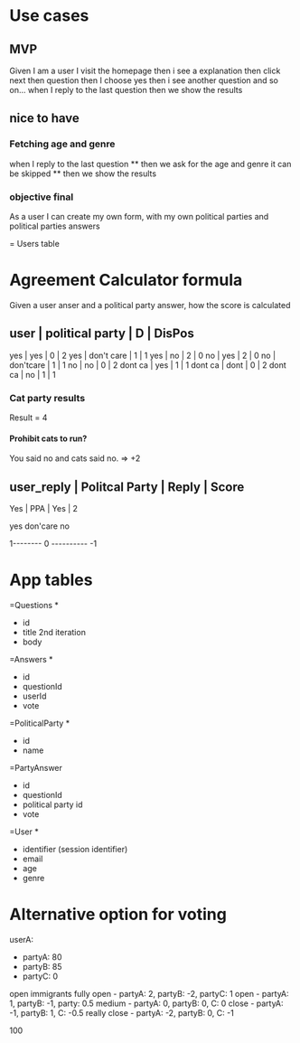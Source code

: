 # Use cases
## MVP
Given I am a user I visit the homepage
then i see a explanation
then click next
then question
then I choose yes
then i see another question and so on...
when I reply to the last question
then we show the results

## nice to have

### Fetching age and genre
when I reply to the last question
**
then we ask for the age and genre
it can be skipped
**
then we show the results


### objective final
As a user I can create my own form, with my own political parties and political
parties answers

= Users table 




# Agreement Calculator formula

Given a user anser and a political party answer, how the score is calculated

user	 	|	 political party  |  D  | DisPos
-------------------------------------------------
yes     |  yes              | 0   | 2
yes     |  don't care       | 1   | 1
yes     |  no               | 2   | 0
no      |  yes              | 2   | 0
no      |  don'tcare        | 1   | 1
no      |  no               | 0   | 2
dont ca |  yes              | 1   | 1
dont ca |  dont             | 0   | 2
dont ca |  no               | 1   | 1


### Cat party results
Result = 4 

#### Prohibit cats to run? 
You said no and cats said no. => +2  





user_reply |  Politcal Party | Reply | Score
----------------------------------------------
Yes        |   PPA           | Yes   | 2


yes     don'care    no


1-------- 0 ---------- -1


# App tables


=Questions * 
- id
- title
2nd iteration
- body

=Answers *
- id
- questionId
- userId
- vote

 
=PoliticalParty * 
- id
- name

=PartyAnswer 
- id
- questionId
- political party id 
- vote
 
=User * 
- identifier (session identifier)
- email
- age
- genre



# Alternative option for voting

userA:
- partyA: 80
- partyB: 85
- partyC: 0

open immigrants
fully open - partyA: 2, partyB: -2, partyC: 1
open - partyA: 1, partyB: -1, party: 0.5
medium - partyA: 0, partyB: 0, C: 0
close - partyA: -1, partyB: 1, C: -0.5
really close - partyA: -2, partyB: 0, C: -1


100






